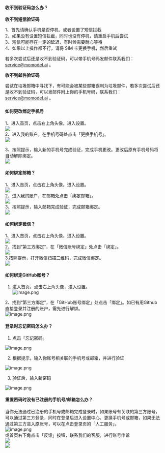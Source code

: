 #### 收不到验证码怎么办？

**收不到短信验证码**

1、首先请确认手机是否停机、或者设置了短信拦截<br />2、如果没有设置短信拦截，同时也没有停机，请重启手机后尝试<br />3、短信可能存在一定的延迟，有时候需要耐心等待<br />4、如果以上操作都不行，请将 SIM 卡更换手机，然后重试

若多次尝试后还是收不到验证码，可以带手机号码发邮件联系我们：service@momodel.ai 。


**收不到邮件验证码**

尝试在垃圾邮箱中寻找下，有可能会被某些邮箱误判为垃圾邮件，若多次尝试后还是收不到验证码，可以发邮件附上你的手机号码，联系我们：service@momodel.ai 。
### 
#### 如何更改绑定手机号
1、进入首页，点击右上角头像，进入设置。<br />![](https://cdn.nlark.com/yuque/0/2022/png/22263526/1646813810971-82b8a49a-dbae-49b5-8481-827054ddf637.png#crop=0&crop=0&crop=1&crop=1&from=url&height=213&id=jBdxm&margin=%5Bobject%20Object%5D&originHeight=422&originWidth=1112&originalType=binary&ratio=1&rotation=0&showTitle=false&status=done&style=none&title=&width=560)<br />2、进入我的账户，在手机号码处点击「更换手机号」。<br />![](https://cdn.nlark.com/yuque/0/2022/png/22263526/1646814446102-5fe4a499-a0cf-4385-b3f3-2cae2d8a04b0.png#crop=0&crop=0&crop=1&crop=1&from=url&height=173&id=vutrl&margin=%5Bobject%20Object%5D&originHeight=434&originWidth=1402&originalType=binary&ratio=1&rotation=0&showTitle=false&status=done&style=none&title=&width=560)

3、按照提示，输入新的手机号完成验证，完成手机更改。更改后原有手机号码将自动解除绑定。<br />![](https://cdn.nlark.com/yuque/0/2022/png/22263526/1646815043297-58024331-4ce9-4349-af38-17546eecdadc.png#crop=0&crop=0&crop=1&crop=1&from=url&height=270&id=wNOzr&margin=%5Bobject%20Object%5D&originHeight=574&originWidth=1190&originalType=binary&ratio=1&rotation=0&showTitle=false&status=done&style=none&title=&width=560)
#### 如何绑定邮箱？

1、进入首页，点击右上角头像，进入设置。<br />![](https://cdn.nlark.com/yuque/0/2022/png/22263526/1646815786042-514adda3-452c-48a2-a3c7-a634f6011b3b.png#crop=0&crop=0&crop=1&crop=1&from=url&height=213&id=iqUab&margin=%5Bobject%20Object%5D&originHeight=422&originWidth=1112&originalType=binary&ratio=1&rotation=0&showTitle=false&status=done&style=none&title=&width=560)<br />2、进入我的账户，在邮箱处点击「绑定邮箱」。<br />![](https://cdn.nlark.com/yuque/0/2022/png/22263526/1646816041499-2a6d6c7b-387d-45a9-b3b6-f720fb2592af.png#crop=0&crop=0&crop=1&crop=1&from=url&height=170&id=nxVMu&margin=%5Bobject%20Object%5D&originHeight=426&originWidth=1406&originalType=binary&ratio=1&rotation=0&showTitle=false&status=done&style=none&title=&width=560)<br />3、按照提示，输入邮箱完成验证，完成邮箱绑定。<br />![](https://cdn.nlark.com/yuque/0/2022/png/22263526/1646816068867-235c7175-335d-471a-b633-23d054123eae.png#crop=0&crop=0&crop=1&crop=1&from=url&height=296&id=BJvuZ&margin=%5Bobject%20Object%5D&originHeight=588&originWidth=1112&originalType=binary&ratio=1&rotation=0&showTitle=false&status=done&style=none&title=&width=560)
#### 如何绑定微信？

1、进入首页，点击右上角头像，进入设置。<br />![](https://cdn.nlark.com/yuque/0/2022/png/22263526/1646815786042-514adda3-452c-48a2-a3c7-a634f6011b3b.png#crop=0&crop=0&crop=1&crop=1&from=url&height=213&id=vlwXO&margin=%5Bobject%20Object%5D&originHeight=422&originWidth=1112&originalType=binary&ratio=1&rotation=0&showTitle=false&status=done&style=none&title=&width=560)<br />2、找到“第三方绑定”，在「微信账号绑定」处点击「绑定」。<br />![](https://cdn.nlark.com/yuque/0/2022/png/22263526/1646816416966-00f80135-4b24-4db9-9d50-b265f34655c0.png#crop=0&crop=0&crop=1&crop=1&from=url&height=132&id=KOiYi&margin=%5Bobject%20Object%5D&originHeight=346&originWidth=1470&originalType=binary&ratio=1&rotation=0&showTitle=false&status=done&style=none&title=&width=560)<br />3.按照提示，打开微信扫描二维码，完成微信绑定。<br />![](https://cdn.nlark.com/yuque/0/2022/png/22263526/1646875395436-73e0ca08-af58-486c-b0f2-b3db6a1f8ea0.png#crop=0&crop=0&crop=1&crop=1&from=url&height=522&id=y0DXH&margin=%5Bobject%20Object%5D&originHeight=1014&originWidth=1088&originalType=binary&ratio=1&rotation=0&showTitle=false&status=done&style=none&title=&width=560)
#### 如何绑定GitHub账号？

 1. 进入首页，点击右上角头像，进入设置。<br />![image.png](https://cdn.nlark.com/yuque/0/2022/png/22263526/1646981072271-110abb03-998d-4519-b420-cff5714f5a54.png#clientId=u85c80b13-c2db-4&crop=0&crop=0&crop=1&crop=1&from=paste&height=211&id=mrBEs&margin=%5Bobject%20Object%5D&name=image.png&originHeight=422&originWidth=1112&originalType=binary&ratio=1&rotation=0&showTitle=false&size=70590&status=done&style=none&taskId=u6a10e646-d380-4999-a9e3-6a8e488c2e3&title=&width=556)

2、找到“第三方绑定”，在「GitHub账号绑定」处点击「绑定」。如已有用Github直接登录并注册的账户，需先进行解绑。<br />![image.png](https://cdn.nlark.com/yuque/0/2022/png/22263526/1646981154689-6983abe0-186e-45a2-954f-05872341c261.png#clientId=u85c80b13-c2db-4&crop=0&crop=0&crop=1&crop=1&from=paste&height=115&id=ud435b194&margin=%5Bobject%20Object%5D&name=image.png&originHeight=302&originWidth=1476&originalType=binary&ratio=1&rotation=0&showTitle=false&size=70891&status=done&style=none&taskId=u78862c5f-6a11-4e56-940e-29fe0116aa2&title=&width=560)
#### 登录时忘记密码怎么办？

1. 点击「忘记密码」

![image.png](https://cdn.nlark.com/yuque/0/2022/png/22263526/1646981505982-be0e9929-8fbf-4cc1-b25e-3448f175aeae.png#clientId=u85c80b13-c2db-4&crop=0&crop=0&crop=1&crop=1&from=paste&height=494&id=u851af5a1&margin=%5Bobject%20Object%5D&name=image.png&originHeight=988&originWidth=1342&originalType=binary&ratio=1&rotation=0&showTitle=false&size=273212&status=done&style=none&taskId=u16eef849-0e79-4f42-9ce6-de4361f2eb5&title=&width=671)

2. 根据提示，输入你账号相关联的手机号或邮箱，并进行验证

![image.png](https://cdn.nlark.com/yuque/0/2022/png/22263526/1646984311965-d85c0ef1-07cc-4167-b389-7a53b51ddda2.png#clientId=u85c80b13-c2db-4&crop=0&crop=0&crop=1&crop=1&from=paste&height=441&id=ud0d694c9&margin=%5Bobject%20Object%5D&name=image.png&originHeight=1004&originWidth=1274&originalType=binary&ratio=1&rotation=0&showTitle=false&size=150051&status=done&style=none&taskId=u8cc28ee7-0eb9-42f9-ba53-dd4ce71f1a9&title=&width=560)

3. 验证后，输入新密码

![image.png](https://cdn.nlark.com/yuque/0/2022/png/22263526/1646984354013-aed57ea5-8d06-40da-8908-bbf8e1441ed2.png#clientId=u85c80b13-c2db-4&crop=0&crop=0&crop=1&crop=1&from=paste&height=466&id=u101cdba2&margin=%5Bobject%20Object%5D&name=image.png&originHeight=932&originWidth=1214&originalType=binary&ratio=1&rotation=0&showTitle=false&size=126587&status=done&style=none&taskId=ud2e59575-8933-4cfc-ac8d-0a3e4169eb7&title=&width=607)
#### 重置密码时没有已注册的手机号/邮箱怎么办？

当你无法通过已注册的手机号或邮箱完成登录时，如果账号有关联的第三方账号，可以通过第三方登录，同时在登录后进入设置中心，更换手机号或邮箱，如果无法通过第三方进入原账号，可以在点击登录页的「人工服务」，<br />![image.png](https://cdn.nlark.com/yuque/0/2022/png/22263526/1646984515386-6d3cc45d-d713-4c7b-bdcb-0196abcd067a.png#clientId=u85c80b13-c2db-4&crop=0&crop=0&crop=1&crop=1&from=paste&height=447&id=ue6e715a7&margin=%5Bobject%20Object%5D&name=image.png&originHeight=1086&originWidth=1362&originalType=binary&ratio=1&rotation=0&showTitle=false&size=370907&status=done&style=none&taskId=u1c7fb6b3-953c-41b4-aedd-4804b351656&title=&width=560)<br />或首页右下角点击「反馈」按钮，联系我们的客服，进行账号申诉<br />![](https://cdn.nlark.com/yuque/0/2022/png/22263526/1646878558499-1c0ef571-b400-44ec-bff9-cb9688733ea3.png#crop=0&crop=0&crop=1&crop=1&from=url&height=318&id=sUe9L&margin=%5Bobject%20Object%5D&originHeight=1634&originWidth=2878&originalType=binary&ratio=1&rotation=0&showTitle=false&status=done&style=none&title=&width=560)<br />![](https://cdn.nlark.com/yuque/0/2022/png/22263526/1646878649978-5597429e-afa1-4e1c-a775-6a39a75c1311.png#crop=0&crop=0&crop=1&crop=1&from=url&height=471&id=gLxcC&margin=%5Bobject%20Object%5D&originHeight=1298&originWidth=874&originalType=binary&ratio=1&rotation=0&showTitle=false&status=done&style=none&title=&width=317)
